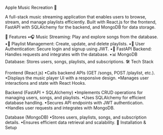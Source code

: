 Apple Music Recreation 🎵

A full-stack music streaming application that enables users to browse, stream, and manage playlists efficiently. Built with React.js for the frontend, FastAPI with SQLAlchemy for the backend, and MongoDB for data storage.

🚀 Features
•🎧 Music Streaming: Play and explore songs from the database.
•📂 Playlist Management: Create, update, and delete playlists.
•🔑 User Authentication: Secure login and signup using JWT.
•📡 FastAPI Backend: Handles requests and integrates with the database.
•📊 MongoDB Database: Stores users, songs, playlists, and subscriptions.
 🛠 Tech Stack

Frontend (React.js)
•Calls backend APIs (GET /songs, POST /playlist, etc.).
•Displays the music player UI with a responsive design.
•Manages user interactions and state with React Hooks.

Backend (FastAPI + SQLAlchemy)
•Implements CRUD operations for managing users, songs, and playlists.
•Uses SQLAlchemy for efficient database handling.
•Secures API endpoints with JWT authentication.
•Handles user requests and integrates with MongoDB.

Database (MongoDB)
•Stores users, playlists, songs, and subscription details.
•Ensures efficient data retrieval and scalability.
 🔧 Installation & Setup
 
